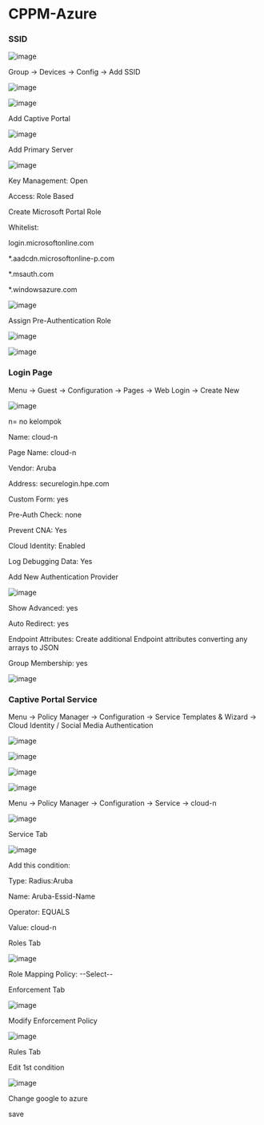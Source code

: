 # CPPM-Azure

### SSID

![image](https://github.com/aruba-id-edu/guide/assets/137608707/917dd7de-ed0e-41af-9a5b-d6b7fe25da0a)

Group -> Devices -> Config -> Add SSID

![image](https://github.com/aruba-id-edu/guide/assets/137608707/b17cf7fd-1d3b-4ef5-92bc-fd674bbae42c)

![image](https://github.com/aruba-id-edu/guide/assets/137608707/531f3776-bdf6-4571-8d7a-388323d8a04c)

Add Captive Portal

![image](https://github.com/aruba-id-edu/guide/assets/137608707/a14a0127-f485-4f8a-83c8-e33788fca38f)

Add Primary Server

![image](https://github.com/aruba-id-edu/guide/assets/137608707/89b1bc69-5784-44d5-a1a0-e8cd570d9b53)

Key Management: Open

Access: Role Based

Create Microsoft Portal Role

Whitelist:

login.microsoftonline.com

*.aadcdn.microsoftonline-p.com

*.msauth.com

*.windowsazure.com

![image](https://github.com/aruba-id-edu/guide/assets/137608707/fd2f5bfc-b7b0-4e72-863c-725dfd9bb0bc)

Assign Pre-Authentication Role

![image](https://github.com/aruba-id-edu/guide/assets/137608707/1ab2caee-77c2-4dfc-83ec-382d052f8464)

![image](https://github.com/aruba-id-edu/guide/assets/137608707/127f919e-0a3b-4655-b50e-a1e7e4d5e767)

### Login Page

Menu -> Guest -> Configuration -> Pages -> Web Login -> Create New

![image](https://github.com/aruba-id-edu/guide/assets/137608707/c12dcadc-f713-4629-936c-b65367ad9a2b)

n= no kelompok

Name: cloud-n

Page Name: cloud-n

Vendor: Aruba

Address: securelogin.hpe.com

Custom Form: yes

Pre-Auth Check: none

Prevent CNA: Yes

Cloud Identity: Enabled

Log Debugging Data: Yes

Add New Authentication Provider

![image](https://github.com/aruba-id-edu/guide/assets/137608707/0c3601d0-4928-451f-8063-dadef1e74ec1)

Show Advanced: yes

Auto Redirect: yes

Endpoint Attributes: Create additional Endpoint attributes converting any arrays to JSON

Group Membership: yes

![image](https://github.com/aruba-id-edu/guide/assets/137608707/c3af5a6d-c078-44a3-aa36-07e08b58fd9a)

### Captive Portal Service

Menu -> Policy Manager -> Configuration -> Service Templates & Wizard -> Cloud Identity / Social Media Authentication

![image](https://github.com/aruba-id-edu/guide/assets/137608707/2857ab47-9d86-4c32-a914-5d2b14fd99ec)

![image](https://github.com/aruba-id-edu/guide/assets/137608707/b60cc6ed-85cb-4230-87f8-1ccd597dde81)

![image](https://github.com/aruba-id-edu/guide/assets/137608707/0de2fcc8-eb6d-41f2-80b7-c6b1d1054ff5)

![image](https://github.com/aruba-id-edu/guide/assets/137608707/8862c464-dfd5-49df-816f-3575f5dc88ed)

Menu -> Policy Manager -> Configuration -> Service -> cloud-n

![image](https://github.com/aruba-id-edu/guide/assets/137608707/66a6c9db-4e91-49f0-a5d7-5b2f289b4085)

Service Tab

![image](https://github.com/aruba-id-edu/guide/assets/137608707/206331d1-3e60-4c08-9b08-61bdc2b97c8c)

Add this condition:

Type: Radius:Aruba

Name: Aruba-Essid-Name

Operator: EQUALS

Value: cloud-n

Roles Tab

![image](https://github.com/aruba-id-edu/guide/assets/137608707/db334127-17cb-4776-ae9a-624f9c200880)

Role Mapping Policy: --Select--

Enforcement Tab

![image](https://github.com/aruba-id-edu/guide/assets/137608707/59bfdb0e-2ca4-4a83-b062-ff9c47fda5a9)

Modify Enforcement Policy

![image](https://github.com/aruba-id-edu/guide/assets/137608707/b8bd5e40-c1d4-4437-b4a3-36ff9dcb02c5)

Rules Tab

Edit 1st condition

![image](https://github.com/aruba-id-edu/guide/assets/137608707/c00e4d3c-c2f2-40cb-a830-398f454dd4b3)

Change google to azure

save

